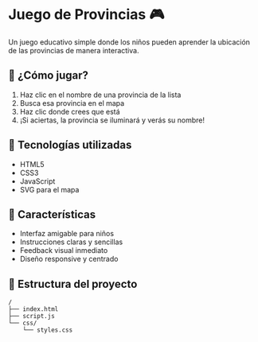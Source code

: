 # Juego de Provincias 🎮

Un juego educativo simple donde los niños pueden aprender la ubicación de las provincias de manera interactiva.

## 🎯 ¿Cómo jugar?

1. Haz clic en el nombre de una provincia de la lista
2. Busca esa provincia en el mapa
3. Haz clic donde crees que está
4. ¡Si aciertas, la provincia se iluminará y verás su nombre!

## 🔧 Tecnologías utilizadas

- HTML5
- CSS3
- JavaScript
- SVG para el mapa

## 🎨 Características

- Interfaz amigable para niños
- Instrucciones claras y sencillas
- Feedback visual inmediato
- Diseño responsive y centrado

## 📝 Estructura del proyecto

```
/
├── index.html
├── script.js
└── css/
    └── styles.css
```